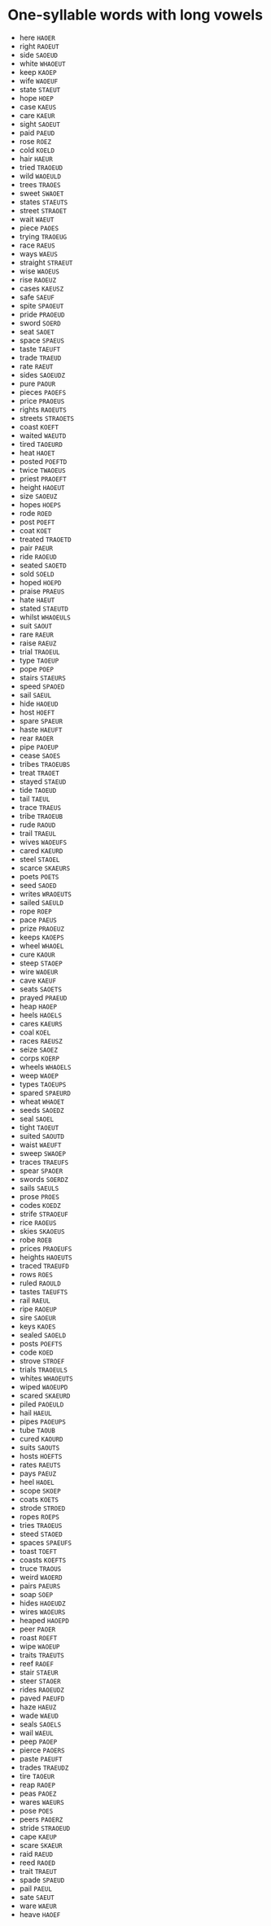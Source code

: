 # One-syllable words with long vowels

* here `HAOER`
* right `RAOEUT`
* side `SAOEUD`
* white `WHAOEUT`
* keep `KAOEP`
* wife `WAOEUF`
* state `STAEUT`
* hope `HOEP`
* case `KAEUS`
* care `KAEUR`
* sight `SAOEUT`
* paid `PAEUD`
* rose `ROEZ`
* cold `KOELD`
* hair `HAEUR`
* tried `TRAOEUD`
* wild `WAOEULD`
* trees `TRAOES`
* sweet `SWAOET`
* states `STAEUTS`
* street `STRAOET`
* wait `WAEUT`
* piece `PAOES`
* trying `TRAOEUG`
* race `RAEUS`
* ways `WAEUS`
* straight `STRAEUT`
* wise `WAOEUS`
* rise `RAOEUZ`
* cases `KAEUSZ`
* safe `SAEUF`
* spite `SPAOEUT`
* pride `PRAOEUD`
* sword `SOERD`
* seat `SAOET`
* space `SPAEUS`
* taste `TAEUFT`
* trade `TRAEUD`
* rate `RAEUT`
* sides `SAOEUDZ`
* pure `PAOUR`
* pieces `PAOEFS`
* price `PRAOEUS`
* rights `RAOEUTS`
* streets `STRAOETS`
* coast `KOEFT`
* waited `WAEUTD`
* tired `TAOEURD`
* heat `HAOET`
* posted `POEFTD`
* twice `TWAOEUS`
* priest `PRAOEFT`
* height `HAOEUT`
* size `SAOEUZ`
* hopes `HOEPS`
* rode `ROED`
* post `POEFT`
* coat `KOET`
* treated `TRAOETD`
* pair `PAEUR`
* ride `RAOEUD`
* seated `SAOETD`
* sold `SOELD`
* hoped `HOEPD`
* praise `PRAEUS`
* hate `HAEUT`
* stated `STAEUTD`
* whilst `WHAOEULS`
* suit `SAOUT`
* rare `RAEUR`
* raise `RAEUZ`
* trial `TRAOEUL`
* type `TAOEUP`
* pope `POEP`
* stairs `STAEURS`
* speed `SPAOED`
* sail `SAEUL`
* hide `HAOEUD`
* host `HOEFT`
* spare `SPAEUR`
* haste `HAEUFT`
* rear `RAOER`
* pipe `PAOEUP`
* cease `SAOES`
* tribes `TRAOEUBS`
* treat `TRAOET`
* stayed `STAEUD`
* tide `TAOEUD`
* tail `TAEUL`
* trace `TRAEUS`
* tribe `TRAOEUB`
* rude `RAOUD`
* trail `TRAEUL`
* wives `WAOEUFS`
* cared `KAEURD`
* steel `STAOEL`
* scarce `SKAEURS`
* poets `POETS`
* seed `SAOED`
* writes `WRAOEUTS`
* sailed `SAEULD`
* rope `ROEP`
* pace `PAEUS`
* prize `PRAOEUZ`
* keeps `KAOEPS`
* wheel `WHAOEL`
* cure `KAOUR`
* steep `STAOEP`
* wire `WAOEUR`
* cave `KAEUF`
* seats `SAOETS`
* prayed `PRAEUD`
* heap `HAOEP`
* heels `HAOELS`
* cares `KAEURS`
* coal `KOEL`
* races `RAEUSZ`
* seize `SAOEZ`
* corps `KOERP`
* wheels `WHAOELS`
* weep `WAOEP`
* types `TAOEUPS`
* spared `SPAEURD`
* wheat `WHAOET`
* seeds `SAOEDZ`
* seal `SAOEL`
* tight `TAOEUT`
* suited `SAOUTD`
* waist `WAEUFT`
* sweep `SWAOEP`
* traces `TRAEUFS`
* spear `SPAOER`
* swords `SOERDZ`
* sails `SAEULS`
* prose `PROES`
* codes `KOEDZ`
* strife `STRAOEUF`
* rice `RAOEUS`
* skies `SKAOEUS`
* robe `ROEB`
* prices `PRAOEUFS`
* heights `HAOEUTS`
* traced `TRAEUFD`
* rows `ROES`
* ruled `RAOULD`
* tastes `TAEUFTS`
* rail `RAEUL`
* ripe `RAOEUP`
* sire `SAOEUR`
* keys `KAOES`
* sealed `SAOELD`
* posts `POEFTS`
* code `KOED`
* strove `STROEF`
* trials `TRAOEULS`
* whites `WHAOEUTS`
* wiped `WAOEUPD`
* scared `SKAEURD`
* piled `PAOEULD`
* hail `HAEUL`
* pipes `PAOEUPS`
* tube `TAOUB`
* cured `KAOURD`
* suits `SAOUTS`
* hosts `HOEFTS`
* rates `RAEUTS`
* pays `PAEUZ`
* heel `HAOEL`
* scope `SKOEP`
* coats `KOETS`
* strode `STROED`
* ropes `ROEPS`
* tries `TRAOEUS`
* steed `STAOED`
* spaces `SPAEUFS`
* toast `TOEFT`
* coasts `KOEFTS`
* truce `TRAOUS`
* weird `WAOERD`
* pairs `PAEURS`
* soap `SOEP`
* hides `HAOEUDZ`
* wires `WAOEURS`
* heaped `HAOEPD`
* peer `PAOER`
* roast `ROEFT`
* wipe `WAOEUP`
* traits `TRAEUTS`
* reef `RAOEF`
* stair `STAEUR`
* steer `STAOER`
* rides `RAOEUDZ`
* paved `PAEUFD`
* haze `HAEUZ`
* wade `WAEUD`
* seals `SAOELS`
* wail `WAEUL`
* peep `PAOEP`
* pierce `PAOERS`
* paste `PAEUFT`
* trades `TRAEUDZ`
* tire `TAOEUR`
* reap `RAOEP`
* peas `PAOEZ`
* wares `WAEURS`
* pose `POES`
* peers `PAOERZ`
* stride `STRAOEUD`
* cape `KAEUP`
* scare `SKAEUR`
* raid `RAEUD`
* reed `RAOED`
* trait `TRAEUT`
* spade `SPAEUD`
* pail `PAEUL`
* sate `SAEUT`
* ware `WAEUR`
* heave `HAOEF`
